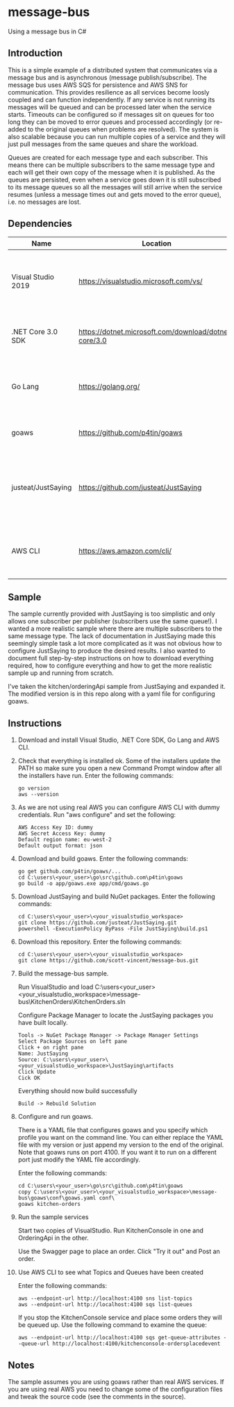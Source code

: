 # message-bus
Using a message bus in C#

## Introduction

This is a simple example of a distributed system that communicates via a message bus and is asynchronous (message publish/subscribe). The message bus uses AWS SQS for persistence and AWS SNS for communication. This provides resilience as all services become loosly coupled and can function independently. If any service is not running its messages will be queued and can be processed later when the service starts. Timeouts can be configured so if messages sit on queues for too long they can be moved to error queues and processed accordingly (or re-added to the original queues when problems are resolved). The system is also scalable because you can run multiple copies of a service and they will just pull messages from the same queues and share the workload.

Queues are created for each message type and each subscriber. This means there can be multiple subscribers to the same message type and each will get their own copy of the message when it is published. As the queues are persisted, even when a service goes down it is still subscribed to its message queues so all the messages will still arrive when the service resumes (unless a message times out and gets moved to the error queue), i.e. no messages are lost.

## Dependencies

Name|Location|Description|Info
----|--------|-----------|----
Visual Studio 2019|https://visualstudio.microsoft.com/vs/|The IDE to build JustSaying and this sample|Supports .NET Core 3 (don't need Preview version)
.NET Core 3.0 SDK|https://dotnet.microsoft.com/download/dotnet-core/3.0|The latest version of .NET Core Runtime and SDK
Go Lang|https://golang.org/|The command-line environment to build goaws|Not needed if you want to use real AWS SNS/SQS
goaws|https://github.com/p4tin/goaws| An AWS SNS/SQS clone that runs locally|Written in Go
justeat/JustSaying|https://github.com/justeat/JustSaying|A light-weight message bus on top of AWS services (SNS and SQS)|Written in C#
AWS CLI|https://aws.amazon.com/cli/|Optional but useful for showing SNS topics and SQS queues|Works with our clone (goaws) service

## Sample

The sample currently provided with JustSaying is too simplistic and only allows one subscriber per publisher (subscribers use the same queue!). I wanted a more realistic sample where there are multiple subscribers to the same message type. The lack of documentation in JustSaying made this seemingly simple task a lot more complicated as it was not obvious how to configure JustSaying to produce the desired results. I also wanted to document full step-by-step instructions on how to download everything required, how to configure everything and how to get the more realistic sample up and running from scratch.

I've taken the kitchen/orderingApi sample from JustSaying and expanded it. The modified version is in this repo along with a yaml file for configuring goaws.

## Instructions

1. Download and install Visual Studio, .NET Core SDK, Go Lang and AWS CLI.
1. Check that everything is installed ok. Some of the installers update the PATH so make sure you open a new Command Prompt window after all the installers have run. Enter the following commands:
   ````
   go version
   aws --version
   ````
1. As we are not using real AWS you can configure AWS CLI with dummy credentials. Run "aws configure" and set the following:
   ````
   AWS Access Key ID: dummy
   AWS Secret Access Key: dummy
   Default region name: eu-west-2
   Default output format: json
   ````
1. Download and build goaws. Enter the following commands:
   ````
   go get github.com/p4tin/goaws/...
   cd C:\users\<your_user>\go\src\github.com\p4tin\goaws
   go build -o app/goaws.exe app/cmd/goaws.go
   ````
1. Download JustSaying and build NuGet packages. Enter the following commands:
   ````
   cd C:\users\<your_user>\<your_visualstudio_workspace>
   git clone https://github.com/justeat/JustSaying.git
   powershell -ExecutionPolicy ByPass -File JustSaying\build.ps1
   ````
1. Download this repository. Enter the following commands:
   ````
   cd C:\users\<your_user>\<your_visualstudio_workspace>
   git clone https://github.com/scott-vincent/message-bus.git
   ````
1. Build the message-bus sample.

   Run VisualStudio and load C:\users\<your_user>\<your_visualstudio_workspace>\message-bus\KitchenOrders\KitchenOrders.sln

   Configure Package Manager to locate the JustSaying packages you have built locally.
   ````
   Tools -> NuGet Package Manager -> Package Manager Settings
   Select Package Sources on left pane
   Click + on right pane
   Name: JustSaying
   Source: C:\users\<your_user>\<your_visualstudio_workspace>\JustSaying\artifacts
   Click Update
   Cick OK
   ````
   Everything should now build successfully
   ````
   Build -> Rebuild Solution
   ````

1. Configure and run goaws.

   There is a YAML file that configures goaws and you specify which profile you want on the command line. You can either replace the YAML file with my version or just append my version to the end of the original. Note that goaws runs on port 4100. If you want it to run on a different port just modify the YAML file accordingly.

   Enter the following commands:
   ````
   cd C:\users\<your_user>\go\src\github.com\p4tin\goaws
   copy C:\users\<your_user>\<your_visualstudio_workspace>\message-bus\goaws\conf\goaws.yaml conf\
   goaws kitchen-orders
   ````
1. Run the sample services

   Start two copies of VisualStudio. Run KitchenConsole in one and OrderingApi in the other.
   
   Use the Swagger page to place an order. Click "Try it out" and Post an order.

1. Use AWS CLI to see what Topics and Queues have been created

   Enter the following commands:
   ````
   aws --endpoint-url http://localhost:4100 sns list-topics
   aws --endpoint-url http://localhost:4100 sqs list-queues
   ````
   If you stop the KitchenConsole service and place some orders they will be queued up. Use the following command to examine the queue:
   ````
   aws --endpoint-url http://localhost:4100 sqs get-queue-attributes --queue-url http://localhost:4100/kitchenconsole-ordersplacedevent
   ````
## Notes

The sample assumes you are using goaws rather than real AWS services. If you are using real AWS you need to change some of the configuration files and tweak the source code (see the comments in the source).

